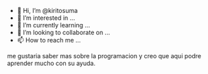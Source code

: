 - 👋 Hi, I’m @kiritosuma
- 👀 I’m interested in ...
- 🌱 I’m currently learning ...
- 💞️ I’m looking to collaborate on ...
- 📫 How to reach me ...

<!---
kiritosuma/kiritosuma is a ✨ special ✨ repository because its `README.md` (this file) appears on your GitHub profile.
You can click the Preview link to take a look at your changes.
--->
me gustaria saber mas sobre la programacion y creo que aqui podre aprender mucho con su ayuda.
